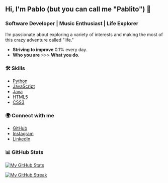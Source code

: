 ## Hi, I'm Pablo (but you can call me "Pablito") 👋

### Software Developer | Music Enthusiast | Life Explorer

I’m passionate about exploring a variety of interests and making the most of this crazy adventure called "life." 

- **Striving to improve** 0.1% every day.  
- **Who you are** >>> **What you do**. 

### 🛠️ Skills

- [Python](https://www.python.org/)
- [JavaScript](https://developer.mozilla.org/en-US/docs/Web/JavaScript)
- [Java](https://www.oracle.com/java/)
- [HTML5](https://developer.mozilla.org/en-US/docs/Glossary/HTML5)
- [CSS3](https://www.w3.org/TR/CSS/#css)

### 🌍 Connect with me

- [GitHub](https://github.com/blopawitt)
- [Instagram](http://www.instagram.com/pablowitt)
- [LinkedIn](https://www.linkedin.com/in/pablo-witt-021bab208/)

### 📊 GitHub Stats

[![My GitHub Stats](https://github-readme-stats.vercel.app/api?username=blopawitt&show_icons=true&count_private=true&title_color=0891b2&text_color=ffffff&icon_color=0891b2&bg_color=1c1917&hide_border=true)](https://github.com/blopawitt)

[![My GitHub Streak](https://github-readme-streak-stats.herokuapp.com/?user=blopawitt&stroke=ffffff&background=1c1917&ring=0891b2&fire=0891b2&currStreakNum=ffffff&currStreakLabel=0891b2&sideNums=ffffff&sideLabels=ffffff&dates=ffffff&hide_border=true)](https://github.com/blopawitt)
